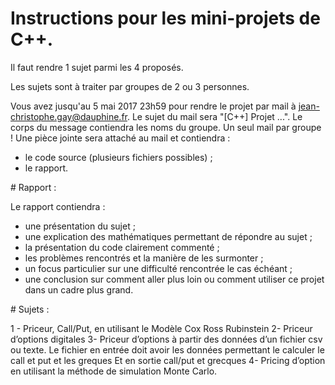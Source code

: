 # Instructions pour les mini-projets de C++.

Il faut rendre 1 sujet parmi les 4 proposés. 

Les sujets sont à traiter par groupes de 2 ou 3 personnes.

Vous avez jusqu'au 5 mai 2017 23h59 pour rendre le projet par mail à jean-christophe.gay@dauphine.fr. Le sujet du mail sera "[C++] Projet ...". Le corps du message contiendra les noms du groupe. Un seul mail par groupe ! Une pièce jointe sera attaché au mail et contiendra :
* le code source (plusieurs fichiers possibles) ;
* le rapport.

# Rapport :

Le rapport contiendra :
* une présentation du sujet ;
* une explication des mathématiques permettant de répondre au sujet ;
* la présentation du code clairement commenté ;
* les problèmes rencontrés et la manière de les surmonter ;
* un focus particulier sur une difficulté rencontrée le cas échéant ;
* une conclusion sur comment aller plus loin ou comment utiliser ce projet dans un cadre plus grand.


# Sujets :

1 - Priceur, Call/Put, en utilisant le Modèle Cox Ross Rubinstein 
2- Priceur d’options digitales
3- Priceur d’options à partir des données d’un fichier csv ou texte.
   Le fichier en entrée doit avoir les données permettant le calculer le call et put et les greques
   Et en sortie call/put et grecques
4- Pricing d’option en utilisant la méthode de simulation Monte Carlo.

